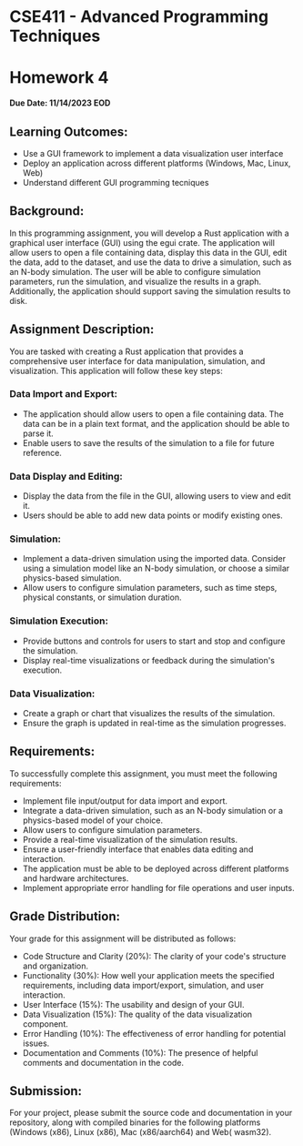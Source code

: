 # CSE411 - Advanced Programming Techniques

# Homework 4

**Due Date: 11/14/2023 EOD**

## Learning Outcomes:

- Use a GUI framework to implement a data visualization user interface
- Deploy an application across different platforms (Windows, Mac, Linux, Web)
- Understand different GUI programming tecniques

## Background:

In this programming assignment, you will develop a Rust application with a graphical user interface (GUI) using the egui crate. The application will allow users to open a file containing data, display this data in the GUI, edit the data, add to the dataset, and use the data to drive a simulation, such as an N-body simulation. The user will be able to configure simulation parameters, run the simulation, and visualize the results in a graph. Additionally, the application should support saving the simulation results to disk.

## Assignment Description:

You are tasked with creating a Rust application that provides a comprehensive user interface for data manipulation, simulation, and visualization. This application will follow these key steps:

### Data Import and Export:

- The application should allow users to open a file containing data. The data can be in a plain text format, and the application should be able to parse it.
- Enable users to save the results of the simulation to a file for future reference.

### Data Display and Editing:

- Display the data from the file in the GUI, allowing users to view and edit it.
- Users should be able to add new data points or modify existing ones.

### Simulation:

- Implement a data-driven simulation using the imported data. Consider using a simulation model like an N-body simulation, or choose a similar physics-based simulation.
- Allow users to configure simulation parameters, such as time steps, physical constants, or simulation duration.

### Simulation Execution:

- Provide buttons and controls for users to start and stop and configure the simulation.
- Display real-time visualizations or feedback during the simulation's execution.

### Data Visualization:

- Create a graph or chart that visualizes the results of the simulation.
- Ensure the graph is updated in real-time as the simulation progresses.

## Requirements:

To successfully complete this assignment, you must meet the following requirements:

- Implement file input/output for data import and export.
- Integrate a data-driven simulation, such as an N-body simulation or a physics-based model of your choice.
- Allow users to configure simulation parameters.
- Provide a real-time visualization of the simulation results.
- Ensure a user-friendly interface that enables data editing and interaction.
- The application must be able to be deployed across different platforms and hardware architectures.
- Implement appropriate error handling for file operations and user inputs.

## Grade Distribution:

Your grade for this assignment will be distributed as follows:

- Code Structure and Clarity (20%): The clarity of your code's structure and organization.
- Functionality (30%): How well your application meets the specified requirements, including data import/export, simulation, and user interaction.
- User Interface (15%): The usability and design of your GUI.
- Data Visualization (15%): The quality of the data visualization component.
- Error Handling (10%): The effectiveness of error handling for potential issues.
- Documentation and Comments (10%): The presence of helpful comments and documentation in the code.

## Submission:

For your project, please submit the source code and documentation in your repository, along with compiled binaries for the following platforms (Windows (x86), Linux (x86), Mac (x86/aarch64) and Web( wasm32).
